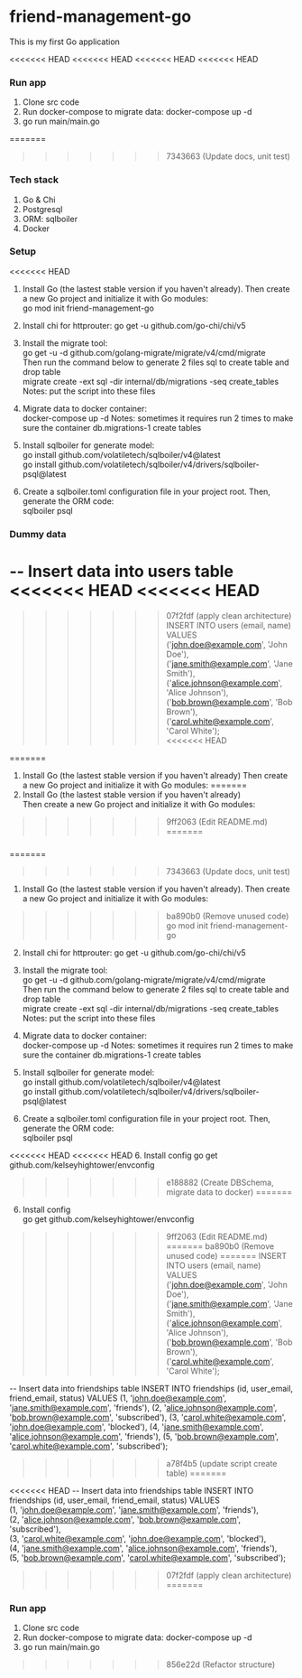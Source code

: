 # friend-management-go
This is my first Go application

<<<<<<< HEAD
<<<<<<< HEAD
<<<<<<< HEAD
<<<<<<< HEAD
### Run app
1. Clone src code <br />
2. Run docker-compose to migrate data: docker-compose up -d <br />
3. go run main/main.go

=======
>>>>>>> 7343663 (Update docs, unit test)
### Tech stack
1. Go & Chi
2. Postgresql
3. ORM: sqlboiler
4. Docker

### Setup
<<<<<<< HEAD
1. Install Go (the lastest stable version if you haven't already). Then create a new Go project and initialize it with Go modules: <br />
go mod init friend-management-go

2. Install chi for httprouter: go get -u github.com/go-chi/chi/v5

3. Install the migrate tool: <br />
go get -u -d github.com/golang-migrate/migrate/v4/cmd/migrate <br />
Then run the command below to generate 2 files sql to create table and drop table <br />
migrate create -ext sql -dir internal/db/migrations -seq create_tables
Notes: put the script into these files

4. Migrate data to docker container: <br />
docker-compose up -d
Notes: sometimes it requires run 2 times to make sure the container db.migrations-1 create tables

5. Install sqlboiler for generate model: <br />
go install github.com/volatiletech/sqlboiler/v4@latest <br />
go install github.com/volatiletech/sqlboiler/v4/drivers/sqlboiler-psql@latest <br />

6. Create a sqlboiler.toml configuration file in your project root. Then, generate the ORM code: <br />
sqlboiler psql

### Dummy data
-- Insert data into users table
<<<<<<< HEAD
<<<<<<< HEAD
=======
>>>>>>> 07f2fdf (apply clean architecture)
INSERT INTO users (email, name) VALUES <br />
('john.doe@example.com', 'John Doe'), <br />
('jane.smith@example.com', 'Jane Smith'), <br />
('alice.johnson@example.com', 'Alice Johnson'), <br />
('bob.brown@example.com', 'Bob Brown'), <br />
('carol.white@example.com', 'Carol White'); <br />
<<<<<<< HEAD


=======
1. Install Go (the lastest stable version if you haven't already)
Then create a new Go project and initialize it with Go modules:
=======
1. Install Go (the lastest stable version if you haven't already) <br />
Then create a new Go project and initialize it with Go modules: <br />
>>>>>>> 9ff2063 (Edit README.md)
=======
### 
=======
>>>>>>> 7343663 (Update docs, unit test)
1. Install Go (the lastest stable version if you haven't already). Then create a new Go project and initialize it with Go modules: <br />
>>>>>>> ba890b0 (Remove unused code)
go mod init friend-management-go

2. Install chi for httprouter: go get -u github.com/go-chi/chi/v5

3. Install the migrate tool: <br />
go get -u -d github.com/golang-migrate/migrate/v4/cmd/migrate <br />
Then run the command below to generate 2 files sql to create table and drop table <br />
migrate create -ext sql -dir internal/db/migrations -seq create_tables
Notes: put the script into these files

4. Migrate data to docker container: <br />
docker-compose up -d
Notes: sometimes it requires run 2 times to make sure the container db.migrations-1 create tables

5. Install sqlboiler for generate model: <br />
go install github.com/volatiletech/sqlboiler/v4@latest <br />
go install github.com/volatiletech/sqlboiler/v4/drivers/sqlboiler-psql@latest <br />

6. Create a sqlboiler.toml configuration file in your project root. Then, generate the ORM code: <br />
sqlboiler psql

<<<<<<< HEAD
<<<<<<< HEAD
6. Install config
go get github.com/kelseyhightower/envconfig
>>>>>>> e188882 (Create DBSchema, migrate data to docker)
=======
6. Install config <br />
go get github.com/kelseyhightower/envconfig
>>>>>>> 9ff2063 (Edit README.md)
=======
>>>>>>> ba890b0 (Remove unused code)
=======
INSERT INTO users (email, name) VALUES
('john.doe@example.com', 'John Doe'),
('jane.smith@example.com', 'Jane Smith'),
('alice.johnson@example.com', 'Alice Johnson'),
('bob.brown@example.com', 'Bob Brown'),
('carol.white@example.com', 'Carol White');

-- Insert data into friendships table
INSERT INTO friendships (id, user_email, friend_email, status) VALUES
(1, 'john.doe@example.com', 'jane.smith@example.com', 'friends'),
(2, 'alice.johnson@example.com', 'bob.brown@example.com', 'subscribed'),
(3, 'carol.white@example.com', 'john.doe@example.com', 'blocked'),
(4, 'jane.smith@example.com', 'alice.johnson@example.com', 'friends'),
(5, 'bob.brown@example.com', 'carol.white@example.com', 'subscribed');
>>>>>>> a78f4b5 (update script create table)
=======

<<<<<<< HEAD
-- Insert data into friendships table
INSERT INTO friendships (id, user_email, friend_email, status) VALUES <br />
(1, 'john.doe@example.com', 'jane.smith@example.com', 'friends'), <br />
(2, 'alice.johnson@example.com', 'bob.brown@example.com', 'subscribed'), <br />
(3, 'carol.white@example.com', 'john.doe@example.com', 'blocked'), <br />
(4, 'jane.smith@example.com', 'alice.johnson@example.com', 'friends'), <br />
(5, 'bob.brown@example.com', 'carol.white@example.com', 'subscribed'); <br />
>>>>>>> 07f2fdf (apply clean architecture)
=======
### Run app
1. Clone src code <br />
2. Run docker-compose to migrate data: docker-compose up -d <br />
3. go run main/main.go
>>>>>>> 856e22d (Refactor structure)
